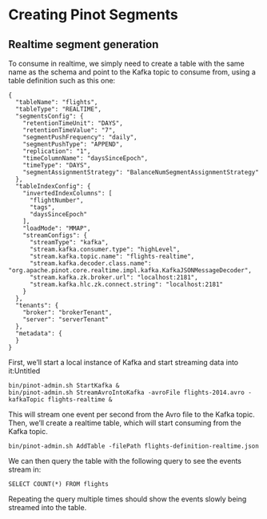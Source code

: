 # Creating Pinot Segments

## Realtime segment generation

To consume in realtime, we simply need to create a table with the same name as the schema and point to the Kafka topic to consume from, using a table definition such as this one:

```text
{
  "tableName": "flights",
  "tableType": "REALTIME",
  "segmentsConfig": {
    "retentionTimeUnit": "DAYS",
    "retentionTimeValue": "7",
    "segmentPushFrequency": "daily",
    "segmentPushType": "APPEND",
    "replication": "1",
    "timeColumnName": "daysSinceEpoch",
    "timeType": "DAYS",
    "segmentAssignmentStrategy": "BalanceNumSegmentAssignmentStrategy"
  },
  "tableIndexConfig": {
    "invertedIndexColumns": [
      "flightNumber",
      "tags",
      "daysSinceEpoch"
    ],
    "loadMode": "MMAP",
    "streamConfigs": {
      "streamType": "kafka",
      "stream.kafka.consumer.type": "highLevel",
      "stream.kafka.topic.name": "flights-realtime",
      "stream.kafka.decoder.class.name": "org.apache.pinot.core.realtime.impl.kafka.KafkaJSONMessageDecoder",
      "stream.kafka.zk.broker.url": "localhost:2181",
      "stream.kafka.hlc.zk.connect.string": "localhost:2181"
    }
  },
  "tenants": {
    "broker": "brokerTenant",
    "server": "serverTenant"
  },
  "metadata": {
  }
}
```

First, we’ll start a local instance of Kafka and start streaming data into it:Untitled

```text
bin/pinot-admin.sh StartKafka &
bin/pinot-admin.sh StreamAvroIntoKafka -avroFile flights-2014.avro -kafkaTopic flights-realtime &
```

This will stream one event per second from the Avro file to the Kafka topic. Then, we’ll create a realtime table, which will start consuming from the Kafka topic.

```text
bin/pinot-admin.sh AddTable -filePath flights-definition-realtime.json
```

We can then query the table with the following query to see the events stream in:

```text
SELECT COUNT(*) FROM flights
```

Repeating the query multiple times should show the events slowly being streamed into the table.

